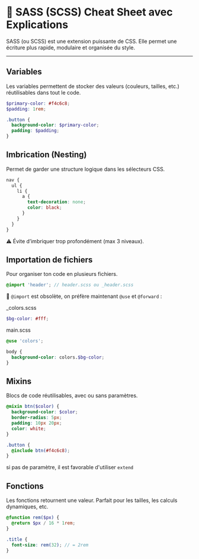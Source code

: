 # 💎 SASS (SCSS) Cheat Sheet avec Explications

SASS (ou SCSS) est une extension puissante de CSS. Elle permet une écriture plus rapide, modulaire et organisée du style.

---

## Variables

Les variables permettent de stocker des valeurs (couleurs, tailles, etc.) réutilisables dans tout le code.

```scss
$primary-color: #f4c6c8;
$padding: 1rem;

.button {
  background-color: $primary-color;
  padding: $padding;
}
```

## Imbrication (Nesting)

Permet de garder une structure logique dans les sélecteurs CSS.
```scss
nav {
  ul {
    li {
      a {
        text-decoration: none;
        color: black;
      }
    }
  }
}
```
⚠️ Évite d’imbriquer trop profondément (max 3 niveaux).

## Importation de fichiers

Pour organiser ton code en plusieurs fichiers.
```scss
@import 'header'; // header.scss ou _header.scss
```
🔔 `@import` est obsolète, on préfère maintenant `@use` et `@forward` :

_colors.scss
```scss
$bg-color: #fff;
```
main.scss
```scss
@use 'colors';

body {
  background-color: colors.$bg-color;
}
```

 ## Mixins

Blocs de code réutilisables, avec ou sans paramètres.

```scss
@mixin btn($color) {
  background-color: $color;
  border-radius: 5px;
  padding: 10px 20px;
  color: white;
}

.button {
  @include btn(#f4c6c8);
}
```
si pas de paramètre, il est favorable d'utiliser `extend`

## Fonctions

Les fonctions retournent une valeur. Parfait pour les tailles, les calculs dynamiques, etc.
```scss
@function rem($px) {
  @return $px / 16 * 1rem;
}

.title {
  font-size: rem(32); // = 2rem
}
```